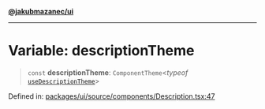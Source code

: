 [**@jakubmazanec/ui**](../README.md)

---

# Variable: descriptionTheme

> `const` **descriptionTheme**: `ComponentTheme`\<_typeof_
> [`useDescriptionTheme`](useDescriptionTheme.md)\>

Defined in:
[packages/ui/source/components/Description.tsx:47](https://github.com/jakubmazanec/tools/blob/6fe16df773d5da14c29261ea934e72b3f99fabb7/packages/ui/source/components/Description.tsx#L47)
